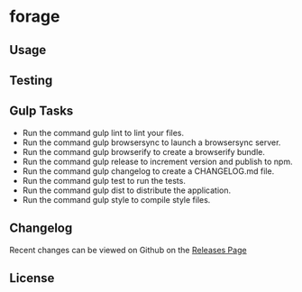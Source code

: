 # forage

## Usage


## Testing

## Gulp Tasks

- Run the command gulp lint to lint your files.
- Run the command gulp browsersync to launch a browsersync server.
- Run the command gulp browserify to create a browserify bundle.
- Run the command gulp release to increment version and publish to npm.
- Run the command gulp changelog to create a CHANGELOG.md file.
- Run the command gulp test to run the tests.
- Run the command gulp dist to distribute the application.
- Run the command gulp style to compile style files.

## Changelog

Recent changes can be viewed on Github on the [Releases Page](https://github.com//forage/releases)

## License
